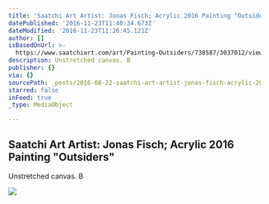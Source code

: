 ```yaml
---
title: 'Saatchi Art Artist: Jonas Fisch; Acrylic 2016 Painting "Outsiders"'
datePublished: '2016-11-23T11:40:34.673Z'
dateModified: '2016-11-23T11:26:45.121Z'
author: []
isBasedOnUrl: >-
  https://www.saatchiart.com/art/Painting-Outsiders/738587/3037012/view?utm_source=artists&utm_medium=email&utm_campaign=2005&c_aid=news&c_crid=sale11&c_xid=082116&utm_content=082116_news
description: Unstretched canvas. B
publisher: {}
via: {}
sourcePath: _posts/2016-08-22-saatchi-art-artist-jonas-fisch-acrylic-2016-painting-outs.md
starred: false
inFeed: true
_type: MediaObject

---
```

<article style=""><h1>Saatchi Art Artist: Jonas Fisch; Acrylic 2016 Painting "Outsiders"</h1><p>Unstretched canvas. B</p><img src="http://saimg-a.akamaihd.net/saatchi/738587/art/3227757/2297644-PQERVGYL-7.jpg" /></article>